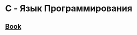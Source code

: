 # C - Язык Программирования

## [Book](https://htmlpreview.github.io/?https://github.com/ParfenovIgor/c-book/blob/main/c-book.html)